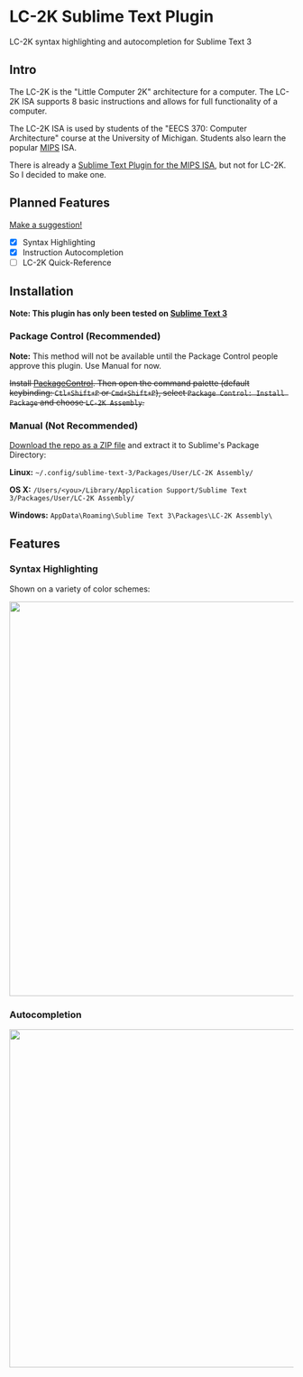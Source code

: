 # LC-2K Sublime Text Plugin

LC-2K syntax highlighting and autocompletion for Sublime Text 3

## Intro

The LC-2K is the "Little Computer 2K" architecture for a computer. 
The LC-2K ISA supports 8 basic instructions and allows for full functionality of a computer.

The LC-2K ISA is used by students of the "EECS 370: Computer Architecture" course at
the University of Michigan. Students also learn the popular [MIPS](https://en.wikipedia.org/wiki/MIPS_instruction_set) ISA.

There is already a [Sublime Text Plugin for the MIPS ISA](https://github.com/contradictioned/mips-syntax),
but not for LC-2K. So I decided to make one.

## Planned Features

[Make a suggestion!](https://github.com/BGR360/lc2k-sublime-plugin/issues)

- [x] Syntax Highlighting
- [x] Instruction Autocompletion
- [ ] LC-2K Quick-Reference

## Installation

**Note: This plugin has only been tested on [Sublime Text 3](https://www.sublimetext.com/3)**

### Package Control (Recommended)

**Note:** This method will not be available until the Package Control people approve
this plugin. Use Manual for now.

~~Install [PackageControl](https://packagecontrol.io/installation).
Then open the command palette (default keybinding: `Ctl+Shift+P` or `Cmd+Shift+P`), select `Package Control: Install Package` and choose `LC-2K Assembly`.~~

### Manual (Not Recommended)

[Download the repo as a ZIP file](https://github.com/BGR360/lc2k-sublime-plugin/releases/latest) and extract it to Sublime's Package Directory:

**Linux:** `~/.config/sublime-text-3/Packages/User/LC-2K Assembly/`

**OS X:** `/Users/<you>/Library/Application Support/Sublime Text 3/Packages/User/LC-2K Assembly/`

**Windows:** `AppData\Roaming\Sublime Text 3\Packages\LC-2K Assembly\`

## Features

### Syntax Highlighting

Shown on a variety of color schemes:

<img src="http://gifyu.com/images/output_hXUEOh.gif" width="700">

### Autocompletion

<img src="https://i.gyazo.com/1b4b9a66c5a509d580dcbbac291e7b35.gif" width="600">
